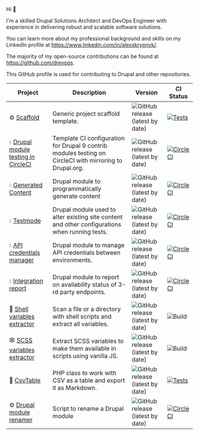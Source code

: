 Hi 👋

I'm a skilled Drupal Solutions Architect and DevOps Engineer with experience in delivering robust and scalable software solutions.

You can learn more about my professional background and skills on my LinkedIn profile at https://www.linkedin.com/in/alexskrypnyk/.

The majority of my open-source contributions can be found at https://github.com/drevops. 

This GitHub profile is used for contributing to Drupal and other repositories.


| Project | Description | Version | CI Status |
|---|---|---|---|
| ⚙️ [Scaffold](https://github.com/AlexSkrypnyk/scaffold) | Generic project scaffold template. | ![GitHub release (latest by date)](https://img.shields.io/github/v/release/AlexSkrypnyk/scaffold) | [![Tests](https://github.com/AlexSkrypnyk/scaffold/actions/workflows/test.yml/badge.svg)](https://github.com/AlexSkrypnyk/scaffold/actions/workflows/tests.yml)|
| 💧 [Drupal module testing in CircleCI](https://github.com/AlexSkrypnyk/drupal_circleci) | Template CI configuration for Drupal 9 contrib modules testing on CircleCI with mirroring to Drupal.org.|![GitHub release (latest by date)](https://img.shields.io/github/v/release/AlexSkrypnyk/drupal_circleci)|[![CircleCI](https://circleci.com/gh/AlexSkrypnyk/drupal_circleci.svg?style=shield)](https://circleci.com/gh/AlexSkrypnyk/drupal_circleci)|
| 💧 [Generated Content](https://github.com/AlexSkrypnyk/generated_content) | Drupal module to programmatically generate content | ![GitHub release (latest by date)](https://img.shields.io/github/v/release/AlexSkrypnyk/generated_content) | [![CircleCI](https://circleci.com/gh/AlexSkrypnyk/generated_content.svg?style=shield)](https://circleci.com/gh/AlexSkrypnyk/generated_content) |
| 💧 [Testmode](https://github.com/AlexSkrypnyk/testmode) | Drupal module used to alter existing site content and other configurations when running tests.  | ![GitHub release (latest by date)](https://img.shields.io/github/v/release/AlexSkrypnyk/testmode) | [![CircleCI](https://circleci.com/gh/AlexSkrypnyk/testmode.svg?style=shield)](https://circleci.com/gh/AlexSkrypnyk/testmode)|
| 💧 [API credentials manager](https://github.com/AlexSkrypnyk/acm) | Drupal module to manage API credentials between environments. | ![GitHub release (latest by date)](https://img.shields.io/github/v/release/AlexSkrypnyk/acm) | [![CircleCI](https://circleci.com/gh/AlexSkrypnyk/acm.svg?style=shield)](https://circleci.com/gh/AlexSkrypnyk/acm)|
| 💧 [Integration report](https://github.com/AlexSkrypnyk/integration_report) | Drupal module to report on availability status of 3-rd party endpoints. | ![GitHub release (latest by date)](https://img.shields.io/github/v/release/AlexSkrypnyk/integration_report) | [![CircleCI](https://circleci.com/gh/AlexSkrypnyk/integration_report.svg?style=shield)](https://circleci.com/gh/AlexSkrypnyk/integration_report)|
| 🐘 [Shell variables extractor](https://github.com/AlexSkrypnyk/shell-variables-extractor) | Scan a file or a directory with shell scripts and extract all variables. | ![GitHub release (latest by date)](https://img.shields.io/github/v/release/AlexSkrypnyk/shell-variables-extractor) | ![Build](https://github.com/AlexSkrypnyk/shell-variables-extractor/actions/workflows/test.yml/badge.svg)|
| 🕸️ [SCSS variables extractor](https://github.com/AlexSkrypnyk/scss-variables-extractor) | Extract SCSS variables to make them available in scripts using vanilla JS. | ![GitHub release (latest by date)](https://img.shields.io/github/v/release/AlexSkrypnyk/scss-variables-extractor) | ![Build](https://github.com/AlexSkrypnyk/scss-variables-extractor/actions/workflows/main.yml/badge.svg)|
| 🐘 [CsvTable](https://github.com/AlexSkrypnyk/CsvTable) | PHP class to work with CSV as a table and export it as Markdown. | ![GitHub release (latest by date)](https://img.shields.io/github/v/release/AlexSkrypnyk/CsvTable) | [![Tests](https://github.com/AlexSkrypnyk/CsvTable/actions/workflows/test.yml/badge.svg)](https://github.com/AlexSkrypnyk/CsvTable/actions/workflows/tests.yml)|
| ⚙️ [Drupal module renamer](https://github.com/AlexSkrypnyk/drupal-module-renamer) | Script to rename a Drupal module |![GitHub release (latest by date)](https://img.shields.io/github/v/release/AlexSkrypnyk/drupal-module-renamer)|[![CircleCI](https://circleci.com/gh/AlexSkrypnyk/drupal-module-renamer/tree/master.svg?style=shield)](https://circleci.com/gh/AlexSkrypnyk/drupal-module-renamer/tree/master)|
